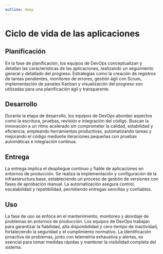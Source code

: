 ```yaml
---
outline: deep
---
```


# Ciclo de vida de las aplicaciones

## Planificación

En la fase de planificación, los equipos de DevOps conceptualizan y detallan las características de las aplicaciones, realizando un seguimiento general y detallado del progreso. Estrategias como la creación de registros de tareas pendientes, monitoreo de errores, gestión ágil con Scrum, implementación de paneles Kanban y visualización del progreso son utilizadas para una planificación ágil y transparente. 

## Desarrollo

Durante la etapa de desarrollo, los equipos de DevOps abordan aspectos como la escritura, pruebas, revisión e integración del código. Buscan la innovación a un ritmo acelerado sin comprometer la calidad, estabilidad y eficiencia, empleando herramientas productivas, automatizando tareas y mejorando el código mediante iteraciones pequeñas con pruebas automáticas e integración continua.

## Entrega

La entrega implica el despliegue continuo y fiable de aplicaciones en entornos de producción. Se realiza la implementación y configuración de la infraestructura base, estableciendo un proceso de gestión de versiones con fases de aprobación manual. La automatización asegura control, escalabilidad y repetibilidad, permitiendo entregas sencillas y confiables. 

## Uso

La fase de uso se enfoca en el mantenimiento, monitoreo y abordaje de problemas en entornos de producción. Los equipos de DevOps trabajan para garantizar la fiabilidad, alta disponibilidad y cero tiempo de inactividad, fortaleciendo la seguridad y el cumplimiento normativo. La identificación proactiva de problemas, junto con telemetría exhaustiva y alertas, es esencial para tomar medidas rápidas y mantener la visibilidad completa del sistema.